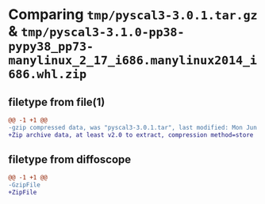 # Comparing `tmp/pyscal3-3.0.1.tar.gz` & `tmp/pyscal3-3.1.0-pp38-pypy38_pp73-manylinux_2_17_i686.manylinux2014_i686.whl.zip`

## filetype from file(1)

```diff
@@ -1 +1 @@
-gzip compressed data, was "pyscal3-3.0.1.tar", last modified: Mon Jun 19 20:59:32 2023, max compression
+Zip archive data, at least v2.0 to extract, compression method=store
```

## filetype from diffoscope

```diff
@@ -1 +1 @@
-GzipFile
+ZipFile
```

